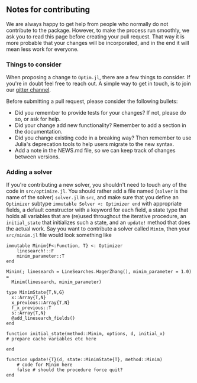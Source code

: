 ## Notes for contributing
We are always happy to get help from people who normally do not contribute to the package. However, to make the process run smoothly, we ask you to read this page before creating your pull request. That way it is more probable that your changes will be incorporated, and in the end it will mean less work for everyone.

### Things to consider
When proposing a change to `Optim.jl`, there are a few things to consider. If you're in doubt feel free to reach out. A simple way to get in touch, is to join our [gitter channel](https://gitter.im/JuliaOpt/Optim.jl).

Before submitting a pull request, please consider the following bullets:
* Did you remember to provide tests for your changes? If not, please do so, or ask for help.
* Did your change add new functionality? Remember to add a section in the documentation.
* Did you change existing code in a breaking way? Then remember to use Julia's deprecation tools to help users migrate to the new syntax.
* Add a note in the NEWS.md file, so we can keep track of changes between versions.

### Adding a solver
If you're contributing a new solver, you shouldn't need to touch any of the code in
`src/optimize.jl`. You should rather add a file named (`solver` is the name of the solver)
`solver.jl` in `src`, and make sure that you define an `Optimizer` subtype
`immutable Solver <: Optimizer end` with appropriate fields, a default constructor with a keyword
for each field, a state type that holds all variables that are (re)used throughout
the iterative procedure, an `initial_state` that initializes such a state, and  an `update!` method
that does the actual work. Say you want to contribute a solver called
`Minim`, then your `src/minim.jl` file would look something like

```
immutable Minim{F<:Function, T} <: Optimizer
    linesearch!::F
    minim_parameter::T
end

Minim(; linesearch = LineSearches.HagerZhang(), minim_parameter = 1.0) =
  Minim(linesearch, minim_parameter)

type MinimState{T,N,G}
  x::Array{T,N}
  x_previous::Array{T,N}
  f_x_previous::T
  s::Array{T,N}
  @add_linesearch_fields()
end

function initial_state(method::Minim, options, d, initial_x)
# prepare cache variables etc here

end

function update!{T}(d, state::MinimState{T}, method::Minim)
    # code for Minim here
    false # should the procedure force quit?
end
```
